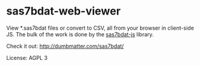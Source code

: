 # sas7bdat-web-viewer

View *.sas7bdat files or convert to CSV, all from your browser in client-side JS. The bulk of the work is done by the [sas7bdat-js](https://github.com/dumbmatter/sas7bdat-js) library.

Check it out: http://dumbmatter.com/sas7bdat/

License: AGPL 3
